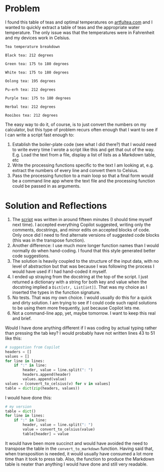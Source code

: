 # Problem

I found this table of teas and optimal temperatures on [artfultea.com](https://www.artfultea.com/tea-wisdom-1/tea-brewing-temperature-guide) and I wanted to quickly extract a table of teas and the appropriate water temperature. The only issue was that the temperatures were in Fahrenheit and my devices work in Celsius.

```
Tea temperature breakdown

Black tea: 212 degrees

Green tea: 175 to 180 degrees

White tea: 175 to 180 degrees

Oolong tea: 195 degrees

Pu-erh tea: 212 degrees

Purple tea: 175 to 180 degrees

Herbal tea: 212 degrees

Rooibos tea: 212 degrees
```

The easy way to do it, of course, is to just convert the numbers on my calculator, but this type of problem recurs often enough that I want to see if I can write a script fast enough to:

1. Establish the boiler-plate code (see what I did there?) that I would need to write every time I wrote a script like this and get that out of the way. E.g. Load the text from a file, display a list of lists as a Markdown table, etc
2. Write the processing functions specific to the text I am looking at, e.g. extract the numbers of every line and convert them to Celsius.
3. Pass the processing function to a main loop so that a final form would be a command line app where the text file and the processing function could be passed in as arguments.

# Solution and Reflections

1. The [script](./main.py) was written in around fifteen minutes (I should time myself next time). I accepted everything Copilot suggested, writing only the comments, docstrings, and minor edits on accepted blocks of code. Only once did I need to find alternate versions of suggested code blocks (this was in the transpose function).
2. Another difference: I use much more longer function names than I would normally do when hand-coding. I found that this style generated better code suggestions.
3. The solution is heavily coupled to the structure of the input data, with no level of abstraction but that was because I was following the process I would have used if I had hand-coded it myself.
4. I ended up straying from the docstring at the top of the script. I just returned a dictionary with a string for both key and value when the docstring implied a `Dict[str, List[int]]`. That was my choice as I inserted the types in the function signature.
5. No tests. That was my own choice. I would usually do this for a quick and dirty solution. I am trying to see if I could code such rapid solutions to be using them more frequently, just because Copilot lets me.
6. Not a command-line app, yet, maybe tomorrow. I want to keep this real and brief.

Would I have done anything different if I was coding by actual typing rather than pressing the tab key? I would probably have not written lines 43 to 51 like this:

```python
# suggestion from Copilot
headers = []
values = []
for line in lines:
    if ":" in line:
        header, value = line.split(": ")
        headers.append(header)
        values.append(value)
values = [convert_to_celsius(v) for v in values]
table = dict(zip(headers, values))
```
I would have done this:

```python
# my version
table = dict()
for line in lines:
    if ":" in line:
        header, value = line.split(": ")
        value = convert_to_celsius(value)
        table[header] = value
```

It would have been more succinct and would have avoided the need to transpose the table in the `convert_to_markdown` function. Having said that, when transposition is needed, it would usually have consumed a lot more time than it took to press tab. Also, the function to produce the Markdown table is neater than anything I would have done and still very readable.
